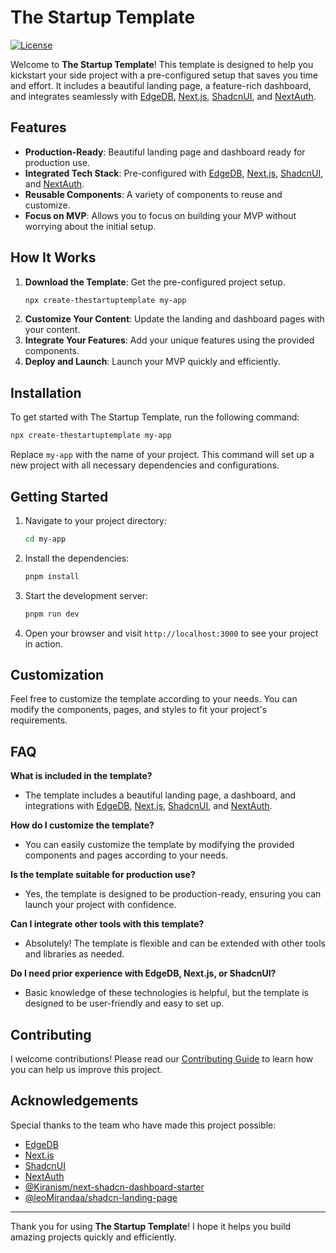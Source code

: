 # The Startup Template

[![License](https://img.shields.io/badge/license-MIT-blue.svg)](LICENSE)

Welcome to **The Startup Template**! This template is designed to help you kickstart your side project with a pre-configured setup that saves you time and effort. It includes a beautiful landing page, a feature-rich dashboard, and integrates seamlessly with [EdgeDB](https://www.edgedb.com/), [Next.js](https://nextjs.org/), [ShadcnUI](https://ui.shadcn.com/), and [NextAuth](https://next-auth.js.org/).

## Features

- **Production-Ready**: Beautiful landing page and dashboard ready for production use.
- **Integrated Tech Stack**: Pre-configured with [EdgeDB](https://www.edgedb.com/), [Next.js](https://nextjs.org/), [ShadcnUI](https://ui.shadcn.com/), and [NextAuth](https://next-auth.js.org/).
- **Reusable Components**: A variety of components to reuse and customize.
- **Focus on MVP**: Allows you to focus on building your MVP without worrying about the initial setup.

## How It Works

1. **Download the Template**: Get the pre-configured project setup.
   ```sh
   npx create-thestartuptemplate my-app
   ```
2. **Customize Your Content**: Update the landing and dashboard pages with your content.
3. **Integrate Your Features**: Add your unique features using the provided components.
4. **Deploy and Launch**: Launch your MVP quickly and efficiently.

## Installation

To get started with The Startup Template, run the following command:

```sh
npx create-thestartuptemplate my-app
```

Replace `my-app` with the name of your project. This command will set up a new project with all necessary dependencies and configurations.

## Getting Started

1. Navigate to your project directory:
   ```sh
   cd my-app
   ```
2. Install the dependencies:
   ```sh
   pnpm install
   ```
3. Start the development server:
   ```sh
   pnpm run dev
   ```
4. Open your browser and visit `http://localhost:3000` to see your project in action.

## Customization

Feel free to customize the template according to your needs. You can modify the components, pages, and styles to fit your project's requirements.

## FAQ

**What is included in the template?**

- The template includes a beautiful landing page, a dashboard, and integrations with [EdgeDB](https://www.edgedb.com/), [Next.js](https://nextjs.org/), [ShadcnUI](https://ui.shadcn.com/), and [NextAuth](https://next-auth.js.org/).

**How do I customize the template?**

- You can easily customize the template by modifying the provided components and pages according to your needs.

**Is the template suitable for production use?**

- Yes, the template is designed to be production-ready, ensuring you can launch your project with confidence.

**Can I integrate other tools with this template?**

- Absolutely! The template is flexible and can be extended with other tools and libraries as needed.

**Do I need prior experience with EdgeDB, Next.js, or ShadcnUI?**

- Basic knowledge of these technologies is helpful, but the template is designed to be user-friendly and easy to set up.

## Contributing

I welcome contributions! Please read our [Contributing Guide](CONTRIBUTING.md) to learn how you can help us improve this project.

## Acknowledgements

Special thanks to the team who have made this project possible:

- [EdgeDB](https://www.edgedb.com/)
- [Next.js](https://nextjs.org/)
- [ShadcnUI](https://github.com/shadcn/ui)
- [NextAuth](https://next-auth.js.org/)
- [@Kiranism/next-shadcn-dashboard-starter](https://github.com/Kiranism/next-shadcn-dashboard-starter/)
- [@leoMirandaa/shadcn-landing-page](https://github.com/leoMirandaa/shadcn-landing-page)

---

Thank you for using **The Startup Template**! I hope it helps you build amazing projects quickly and efficiently.
